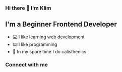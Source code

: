 ### Hi there 👋 I'm Klim

## I'm a Beginner Frontend Developer
- 💻 I like learning web development
- ⌨️ I like programming
- 💪 In my spare time I do calisthenics

### Connect with me